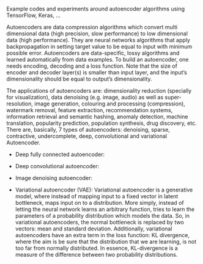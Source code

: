 Example codes and experiments around autoencoder algorithms using TensorFlow, Keras, ...

Autoencoders are data compression algorithms which convert multi dimensional data (high precision, slow performance) to low dimensional data (high performance). 
They are neural networks algorithms that apply backpropagation in setting target value to be equal to input with minimum possible error.
Autoencoders are data-specific, lossy algorithms and learned automatically from data examples.
To build an autoencoder, one needs encoding, decoding and a loss function. 
Note that the size of encoder and decoder layer(s) is smaller than input layer, and the input’s dimensionality should be equal to output’s dimensionality.

The applications of autoencoders are: dimensionality reduction (specially for visualization), data denoising (e.g. image, audio) as well as super-resolution, image generation, colouring and processing (compression), watermark removal, feature extraction, recommendation systems, information retrieval and semantic hashing, anomaly detection, machine translation, popularity prediction, population synthesis, drug discovery, etc.
There are, basically, 7 types of autoencoders: denoising, sparse, contractive, undercomplete, deep, convolutional and variational Autoencoder.


- Deep fully connected autoencoder:

- Deep convolutional autoencoder:

- Image denoising autoencoder:

- Variational autoencoder (VAE):
Variational autoencoder is a generative model, where instead of mapping input to a fixed vector in latent bottleneck, maps input on to a distribution.
More simply, instead of letting the neural network learns an arbitrary function, tries to learn the parameters of a probability distribution which models the data.
So, in variational autoencoders, the normal bottleneck is replaced by two vectors: mean and standard deviation. 
Additionally, variational autoencoders have an extra term in the loss function: KL divergence, where the aim is be sure that the distribution that we are learning, is not too far from normally distributed.
In essence, KL-divergence is a measure of the difference between two probability distributions.


